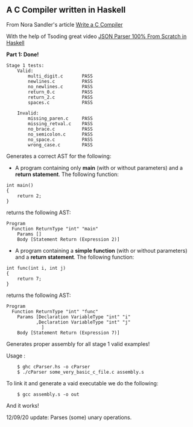 ## A C Compiler written in Haskell

From Nora Sandler's article [Write a C Compiler](https://norasandler.com/2017/11/29/Write-a-Compiler.html)

With the help of Tsoding great video [JSON Parser 100% From Scratch in Haskell](https://www.youtube.com/watch?v=N9RUqGYuGfw&t=957s)

**Part 1: Done!**

```
Stage 1 tests:
    Valid:
        multi_digit.c       PASS
        newlines.c          PASS
        no_newlines.c       PASS
        return_0.c          PASS
        return_2.c          PASS
        spaces.c            PASS

    Invalid:
        missing_paren.c     PASS 
        missing_retval.c    PASS
        no_brace.c          PASS
        no_semicolon.c      PASS
        no_space.c          PASS 
        wrong_case.c        PASS
```

Generates a correct AST for the following:
- A program containing only **main** (with or without parameters) and a **return statement**.
The following function:
```
int main()
{
    return 2;
}
```
returns the following AST:
```
Program
  Function ReturnType "int" "main"
    Params []
    Body [Statement Return (Expression 2)]
```

- A program containing a **simple function** (with or without parameters) and a **return statement**.
The following function:
```
int func(int i, int j)
{
    return 7;
}
```
returns the following AST:
```
Program
  Function ReturnType "int" "func"
    Params [Declaration VariableType "int" "i"
           ,Declaration VariableType "int" "j"
             ]
    Body [Statement Return (Expression 7)]
```

Generates proper assembly for all stage 1 valid examples!

Usage : 
```
    $ ghc cParser.hs -o cParser
    $ ./cParser some_very_basic_c_file.c assembly.s
```

To link it and generate a vaid executable we do the following:
```
    $ gcc assembly.s -o out
```

And it works!

12/09/20 update: Parses (some) unary operations.
